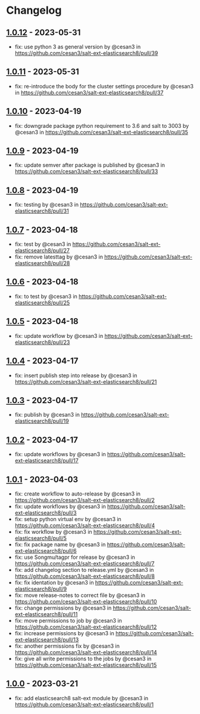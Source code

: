# Changelog

## [1.0.12](https://github.com/cesan3/salt-ext-elasticsearch8/compare/1.0.11...1.0.12) - 2023-05-31
- fix: use python 3 as general version by @cesan3 in https://github.com/cesan3/salt-ext-elasticsearch8/pull/39

## [1.0.11](https://github.com/cesan3/salt-ext-elasticsearch8/compare/1.0.10...1.0.11) - 2023-05-31
- fix: re-introduce the body for the cluster settings procedure by @cesan3 in https://github.com/cesan3/salt-ext-elasticsearch8/pull/37

## [1.0.10](https://github.com/cesan3/salt-ext-elasticsearch8/compare/1.0.9...1.0.10) - 2023-04-19
- fix: downgrade package python requirement to 3.6 and salt to 3003 by @cesan3 in https://github.com/cesan3/salt-ext-elasticsearch8/pull/35

## [1.0.9](https://github.com/cesan3/salt-ext-elasticsearch8/compare/1.0.8...1.0.9) - 2023-04-19
- fix: update semver after package is published by @cesan3 in https://github.com/cesan3/salt-ext-elasticsearch8/pull/33

## [1.0.8](https://github.com/cesan3/salt-ext-elasticsearch8/compare/1.0.7...1.0.8) - 2023-04-19
- fix: testing by @cesan3 in https://github.com/cesan3/salt-ext-elasticsearch8/pull/31

## [1.0.7](https://github.com/cesan3/salt-ext-elasticsearch8/compare/1.0.6...1.0.7) - 2023-04-18
- fix: test by @cesan3 in https://github.com/cesan3/salt-ext-elasticsearch8/pull/27
- fix: remove latesttag by @cesan3 in https://github.com/cesan3/salt-ext-elasticsearch8/pull/28

## [1.0.6](https://github.com/cesan3/salt-ext-elasticsearch8/compare/1.0.5...1.0.6) - 2023-04-18
- fix: to test by @cesan3 in https://github.com/cesan3/salt-ext-elasticsearch8/pull/25

## [1.0.5](https://github.com/cesan3/salt-ext-elasticsearch8/compare/1.0.4...1.0.5) - 2023-04-18
- fix: update workflow by @cesan3 in https://github.com/cesan3/salt-ext-elasticsearch8/pull/23

## [1.0.4](https://github.com/cesan3/salt-ext-elasticsearch8/compare/1.0.3...1.0.4) - 2023-04-17
- fix: insert publish step into release by @cesan3 in https://github.com/cesan3/salt-ext-elasticsearch8/pull/21

## [1.0.3](https://github.com/cesan3/salt-ext-elasticsearch8/compare/1.0.2...1.0.3) - 2023-04-17
- fix: publish by @cesan3 in https://github.com/cesan3/salt-ext-elasticsearch8/pull/19

## [1.0.2](https://github.com/cesan3/salt-ext-elasticsearch8/compare/1.0.1...1.0.2) - 2023-04-17
- fix: update workflows by @cesan3 in https://github.com/cesan3/salt-ext-elasticsearch8/pull/17

## [1.0.1](https://github.com/cesan3/salt-ext-elasticsearch8/compare/1.0.0...1.0.1) - 2023-04-03
- fix: create workflow to auto-release by @cesan3 in https://github.com/cesan3/salt-ext-elasticsearch8/pull/2
- fix: update workflows by @cesan3 in https://github.com/cesan3/salt-ext-elasticsearch8/pull/3
- fix: setup python virtual env by @cesan3 in https://github.com/cesan3/salt-ext-elasticsearch8/pull/4
- fix: fix workflow by @cesan3 in https://github.com/cesan3/salt-ext-elasticsearch8/pull/5
- fix: fix package name by @cesan3 in https://github.com/cesan3/salt-ext-elasticsearch8/pull/6
- fix: use Songmu/tagpr for release by @cesan3 in https://github.com/cesan3/salt-ext-elasticsearch8/pull/7
- fix: add changelog section to release.yml by @cesan3 in https://github.com/cesan3/salt-ext-elasticsearch8/pull/8
- fix: fix identation by @cesan3 in https://github.com/cesan3/salt-ext-elasticsearch8/pull/9
- fix: move release-notes to correct file by @cesan3 in https://github.com/cesan3/salt-ext-elasticsearch8/pull/10
- fix: change permissions by @cesan3 in https://github.com/cesan3/salt-ext-elasticsearch8/pull/11
- fix: move permissions to job by @cesan3 in https://github.com/cesan3/salt-ext-elasticsearch8/pull/12
- fix: increase permissions by @cesan3 in https://github.com/cesan3/salt-ext-elasticsearch8/pull/13
- fix: another permissions fix by @cesan3 in https://github.com/cesan3/salt-ext-elasticsearch8/pull/14
- fix: give all write permissions to the jobs by @cesan3 in https://github.com/cesan3/salt-ext-elasticsearch8/pull/15

## [1.0.0](https://github.com/cesan3/salt-ext-elasticsearch8/commits/1.0.0) - 2023-03-21
- fix: add elasticsearch8 salt-ext module by @cesan3 in https://github.com/cesan3/salt-ext-elasticsearch8/pull/1

